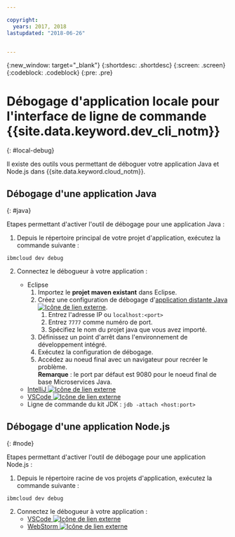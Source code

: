 ```yaml
---

copyright:
  years: 2017, 2018
lastupdated: "2018-06-26"


---
```

{:new_window: target="_blank"}
{:shortdesc: .shortdesc}
{:screen: .screen}
{:codeblock: .codeblock}
{:pre: .pre}

# Débogage d'application locale pour l'interface de ligne de commande {{site.data.keyword.dev_cli_notm}}
{: #local-debug}

Il existe des outils vous permettant de déboguer votre application Java et Node.js dans {{site.data.keyword.cloud_notm}}.

## Débogage d'une application Java
{: #java}

Etapes permettant d'activer l'outil de débogage pour une application Java :

1. Depuis le répertoire principal de votre projet d'application, exécutez la commande suivante :

```
ibmcloud dev debug
```

2. Connectez le débogueur à votre application :

	* Eclipse
      1. Importez le **projet maven existant** dans Eclipse.
      2. Créez une configuration de débogage d'[application distante Java ![Icône de lien externe](../../icons/launch-glyph.svg "Icône de lien externe")](http://help.eclipse.org/neon/index.jsp?topic=%2Forg.eclipse.jdt.doc.user%2Ftasks%2Ftask-remotejava_launch_config.htm).
      		1. Entrez l'adresse IP ou `localhost:<port>`  
      		2. Entrez `7777` comme numéro de port.
      		3. Spécifiez le nom du projet java que vous avez importé.
      6. Définissez un point d'arrêt dans l'environnement de développement intégré.
      7. Exécutez la configuration de débogage.
      8. Accédez au noeud final avec un navigateur pour recréer le problème.  
	   **Remarque** : le port par défaut est 9080 pour le noeud final de base Microservices Java.
	* [IntelliJ ![Icône de lien externe](../../icons/launch-glyph.svg "Icône de lien externe")](https://www.jetbrains.com/help/idea/2016.3/run-debug-configuration-remote.html)
	* [VSCode ![Icône de lien externe](../../icons/launch-glyph.svg "Icône de lien externe")](https://marketplace.visualstudio.com/items?itemName=donjayamanne.javadebugger)
	* Ligne de commande du kit JDK : `jdb -attach <host:port>`

## Débogage d'une application Node.js
{: #node}

Etapes permettant d'activer l'outil de débogage pour une application Node.js :

1. Depuis le répertoire racine de vos projets d'application, exécutez la commande suivante :

```
ibmcloud dev debug
```

2. Connectez le débogueur à votre application :
	* [VSCode ![Icône de lien externe](../../icons/launch-glyph.svg "Icône de lien externe")](https://blog.docker.com/2016/07/live-debugging-docker/)
	* [WebStorm ![Icône de lien externe](../../icons/launch-glyph.svg "Icône de lien externe")](https://blog.alexseifert.com/2016/10/25/debugging-node-js-in-a-docker-container-with-webstorm/)


<!--
## Swift application debugging - content from mike tunnicliffe
{: #swift}

Steps to enable debug for a Swift application:  

1. On the App server (or system where the Swift application will run), you must start the 'lldb server':
 - `lldb-server platform -->
<!-- listen <port number>`
2. On the App server, build the Kitura-based server application using the debug configuration:
 - `swift build debug`
3. On the App server, start the Kitura-based server application:
 - `./build/debug/Kitura-Starter`
4. On the client system (also known as the host system), start the 'lldb client':
 - `lldb`
5. Configure lldb client to connect to lldb-server:
 - `(lldb) platform select remote-linux`
 - `(lldb) platform connect connect://<ip address server>:<port number server>`
6. Execute commands to debug remote program:
 - `(lldb) process attach -->
<!--pid 3626`
-->
